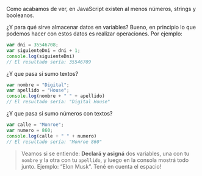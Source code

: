 Como acabamos de ver, en JavaScript existen al menos números, strings y booleanos.

¿Y para qué sirve almacenar datos en variables?
Bueno, en principio lo que podemos hacer con estos datos es realizar operaciones. 
Por ejemplo:

```javascript
var dni = 35546708;
var siguienteDni = dni + 1;
console.log(siguienteDni) 
// El resultado sería: 35546709
```
¿Y que pasa si sumo textos?

```javascript
var nombre = "Digital";
var apellido = "House";
console.log(nombre + " " + apellido) 
// El resultado sería: "Digital House"
```
¿Y que pasa si sumo números con textos?

```javascript
var calle = "Monroe";
var numero = 860;
console.log(calle + " " + numero) 
// El resultado sería: "Monroe 860"
```

> Veamos si se entiende: **Declará y asigná** dos variables, una con tu `nombre` y la otra con tu `apellido`, y luego en la consola mostrá todo junto. Ejemplo: “Elon Musk”. Tené en cuenta el espacio!